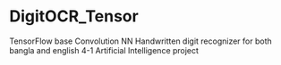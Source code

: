 # DigitOCR_Tensor
TensorFlow base Convolution NN Handwritten digit recognizer for both bangla and english
4-1 Artificial Intelligence project
